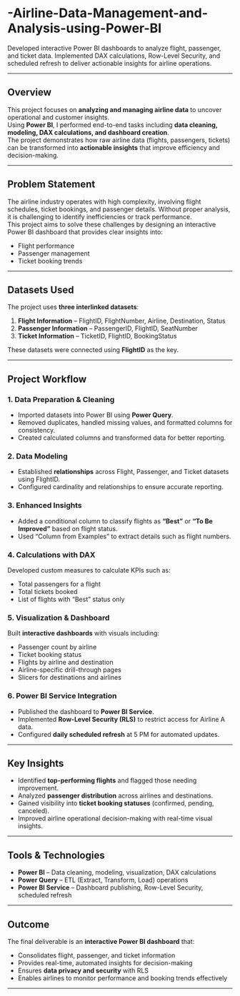 # -Airline-Data-Management-and-Analysis-using-Power-BI
Developed interactive Power BI dashboards to analyze flight, passenger, and ticket data. Implemented DAX calculations, Row-Level Security, and scheduled refresh to deliver actionable insights for airline operations.

----


## Overview  
This project focuses on **analyzing and managing airline data** to uncover operational and customer insights.  
Using **Power BI**, I performed end-to-end tasks including **data cleaning, modeling, DAX calculations, and dashboard creation**.  
The project demonstrates how raw airline data (flights, passengers, tickets) can be transformed into **actionable insights** that improve efficiency and decision-making.  

---

## Problem Statement  
The airline industry operates with high complexity, involving flight schedules, ticket bookings, and passenger details. Without proper analysis, it is challenging to identify inefficiencies or track performance.  
This project aims to solve these challenges by designing an interactive Power BI dashboard that provides clear insights into:  
- Flight performance  
- Passenger management  
- Ticket booking trends  

---

## Datasets Used  
The project uses **three interlinked datasets**:  

1. **Flight Information** – FlightID, FlightNumber, Airline, Destination, Status  
2. **Passenger Information** – PassengerID, FlightID, SeatNumber  
3. **Ticket Information** – TicketID, FlightID, BookingStatus  

These datasets were connected using **FlightID** as the key.  

---

## Project Workflow  

### 1. Data Preparation & Cleaning  
- Imported datasets into Power BI using **Power Query**.  
- Removed duplicates, handled missing values, and formatted columns for consistency.  
- Created calculated columns and transformed data for better reporting.  

### 2. Data Modeling  
- Established **relationships** across Flight, Passenger, and Ticket datasets using FlightID.  
- Configured cardinality and relationships to ensure accurate reporting.  

### 3. Enhanced Insights  
- Added a conditional column to classify flights as **“Best”** or **“To Be Improved”** based on flight status.  
- Used “Column from Examples” to extract details such as flight numbers.  

### 4. Calculations with DAX  
Developed custom measures to calculate KPIs such as:  
- Total passengers for a flight  
- Total tickets booked  
- List of flights with “Best” status only  

### 5. Visualization & Dashboard  
Built **interactive dashboards** with visuals including:  
- Passenger count by airline  
- Ticket booking status  
- Flights by airline and destination  
- Airline-specific drill-through pages  
- Slicers for destinations and airlines  

### 6. Power BI Service Integration  
- Published the dashboard to **Power BI Service**.  
- Implemented **Row-Level Security (RLS)** to restrict access for Airline A data.  
- Configured **daily scheduled refresh** at 5 PM for automated updates.  

---

## Key Insights  
- Identified **top-performing flights** and flagged those needing improvement.  
- Analyzed **passenger distribution** across airlines and destinations.  
- Gained visibility into **ticket booking statuses** (confirmed, pending, canceled).  
- Improved airline operational decision-making with real-time visual insights.  

---

## Tools & Technologies  
- **Power BI** – Data cleaning, modeling, visualization, DAX calculations  
- **Power Query** – ETL (Extract, Transform, Load) operations  
- **Power BI Service** – Dashboard publishing, Row-Level Security, scheduled refresh  

---

## Outcome  
The final deliverable is an **interactive Power BI dashboard** that:  
- Consolidates flight, passenger, and ticket information  
- Provides real-time, automated insights for decision-making  
- Ensures **data privacy and security** with RLS  
- Enables airlines to monitor performance and booking trends effectively  

---
